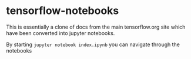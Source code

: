 # tensorflow-notebooks

This is essentially a clone of docs from the main tensorflow.org site 
which have been converted into jupyter notebooks.

By starting ``jupyter notebook index.ipynb`` you can navigate through the notebooks
